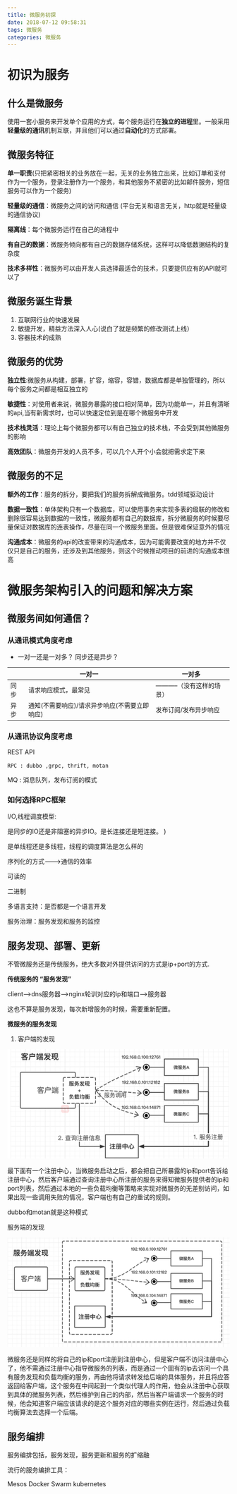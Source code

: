 ```yaml
---
title: 微服务初探
date: 2018-07-12 09:58:31
tags: 微服务
categories: 微服务
---
```


# 初识为服务

## 什么是微服务

使用一套小服务来开发单个应用的方式，每个服务运行在**独立的进程**里。一般采用**轻量级的通讯**机制互联，并且他们可以通过**自动化**的方式部署。

## 微服务特征

**单一职责**(只把紧密相关的业务放在一起，无关的业务独立出来，比如订单和支付作为一个服务，登录注册作为一个服务，和其他服务不紧密的比如邮件服务，短信服务可以作为一个服务)

**轻量级的通信**：微服务之间的访问和通信 (平台无关和语言无关，http就是轻量级的通信协议)

**隔离线**：每个微服务运行在自己的进程中

**有自己的数据**：微服务倾向都有自己的数据存储系统，这样可以降低数据结构的复杂度

**技术多样性**：微服务可以由开发人员选择最适合的技术，只要提供应有的API就可以了

## 微服务诞生背景

1. 互联网行业的快速发展
2. 敏捷开发，精益方法深入人心(说白了就是频繁的修改测试上线）
3. 容器技术的成熟

## 微服务的优势

**独立性**:微服务从构建，部署，扩容，缩容，容错，数据库都是单独管理的，所以每个服务之间都是相互独立的

**敏捷性**：对使用者来说，微服务暴露的接口相对简单，因为功能单一，并且有清晰的api,当有新需求时，也可以快速定位到是在哪个微服务中开发

**技术栈灵活**：理论上每个微服务都可以有自己独立的技术栈，不会受到其他微服务的影响

**高效团队**：微服务开发的人员不多，可以几个人开个小会就把需求定下来

## 微服务的不足

**额外的工作**：服务的拆分，要把我们的服务拆解成微服务。tdd领域驱动设计

**数据一致性**：单体架构只有一个数据库，可以使用事务来实现多表的级联的修改和删除很容易达到数据的一致性，微服务都有自己的数据库，拆分微服务的时候要尽量保证对数据库的连表操作，尽量在同一个微服务里面。但是很难保证意外的情况

**沟通成本**：微服务的api的改变带来的沟通成本，因为可能需要改变的地方并不仅仅只是自己的服务，还涉及到其他服务，则这个时候推动项目的前进的沟通成本很高

# 微服务架构引入的问题和解决方案

## 微服务间如何通信？

### 从通讯模式角度考虑

-  一对一还是一对多？
   同步还是异步？

|      | 一对一                                        | 一对多                 |
| ---- | --------------------------------------------- | ---------------------- |
| 同步 | 请求响应模式，最常见                          | ———–（没有这样的场景） |
| 异步 | 通知(不需要响应)/请求异步响应(不需要立即响应) | 发布订阅/发布异步响应  |

### 从通讯协议角度考虑

 REST API 

```
RPC : dubbo ,grpc, thrift, motan
```

 MQ : 消息队列，发布订阅的模式 

### 如何选择RPC框架

I/O,线程调度模型:

 是同步的IO还是非阻塞的异步IO。是长连接还是短连接。 )

 是单线程还是多线程，线程的调度算法是怎么样的

序列化的方式——->通信的效率

 可读的

 二进制

多语言支持：是否都是一个语言开发

服务治理：服务发现和服务的监控

## 服务发现、部署、更新

不管微服务还是传统服务，绝大多数对外提供访问的方式是ip+port的方式.

**传统服务的 “服务发现”**

client—>dns服务器—>nginx轮训对应的ip和端口—->服务器

这也不算是服务发现，每次新增服务的时候，需要重新配置。

**微服务的服务发现**

1. 客户端的发现

![](微服务初探/客户端服务发现.png)

最下面有一个注册中心，当微服务启动之后，都会把自己所暴露的ip和port告诉给注册中心，然后客户端通过查询注册中心所注册的服务来得知微服务提供者的ip和port列表，然后通过本地的一些负载均衡等策略来实现对微服务的无差别访问，如果出现一些调用失败的情况，客户端也有自己的重试的规则。

dubbo和motan就是这种模式

服务端的发现

![](微服务初探/服务端服务发现.png)

微服务还是同样的将自己的ip和port注册到注册中心，但是客户端不访问注册中心了，他不需通过注册中心指导微服务的列表，而是通过一个固有的ip去访问一个具有服务发现和负载均衡的服务，再由他将请求转发给后端的具体服务，并且将应答返回给客户端，这个服务在中间起到一个类似代理人的作用，他会从注册中心获取到具体的微服务列表，然后维护到自己的内部，然后当客户端请求一个服务的时候，他会知道客户端应该请求的是这个服务对应的哪些实例在运行，然后通过负载均衡算法去选择一个后端。

## 服务编排

服务编排包括，服务发现，服务更新和服务的扩缩融

流行的服务编排工具：

Mesos Docker Swarm kubernetes